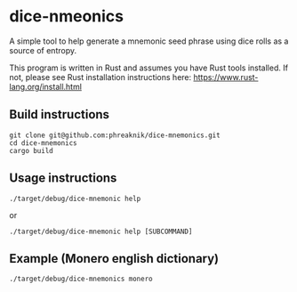 # dice-nmeonics
A simple tool to help generate a mnemonic seed phrase using dice rolls as a source of entropy.

This program is written in Rust and assumes you have Rust tools installed. If not, please see Rust installation instructions here: https://www.rust-lang.org/install.html

## Build instructions
```
git clone git@github.com:phreaknik/dice-mnemonics.git
cd dice-mnemonics
cargo build
```

## Usage instructions
```
./target/debug/dice-mnemonic help
```
or
```
./target/debug/dice-mnemonic help [SUBCOMMAND]
```

## Example (Monero english dictionary)
```
./target/debug/dice-mnemonics monero
```
